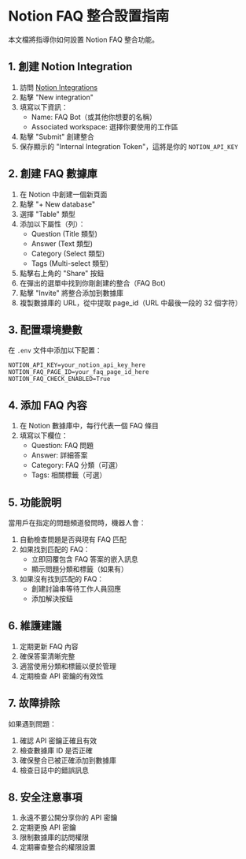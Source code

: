 # Notion FAQ 整合設置指南

本文檔將指導你如何設置 Notion FAQ 整合功能。

## 1. 創建 Notion Integration

1. 訪問 [Notion Integrations](https://www.notion.so/my-integrations)
2. 點擊 "New integration"
3. 填寫以下資訊：
   - Name: FAQ Bot（或其他你想要的名稱）
   - Associated workspace: 選擇你要使用的工作區
4. 點擊 "Submit" 創建整合
5. 保存顯示的 "Internal Integration Token"，這將是你的 `NOTION_API_KEY`

## 2. 創建 FAQ 數據庫

1. 在 Notion 中創建一個新頁面
2. 點擊 "+ New database"
3. 選擇 "Table" 類型
4. 添加以下屬性（列）：
   - Question (Title 類型)
   - Answer (Text 類型)
   - Category (Select 類型)
   - Tags (Multi-select 類型)
5. 點擊右上角的 "Share" 按鈕
6. 在彈出的選單中找到你剛創建的整合（FAQ Bot）
7. 點擊 "Invite" 將整合添加到數據庫
8. 複製數據庫的 URL，從中提取 page_id（URL 中最後一段的 32 個字符）

## 3. 配置環境變數

在 `.env` 文件中添加以下配置：

```env
NOTION_API_KEY=your_notion_api_key_here
NOTION_FAQ_PAGE_ID=your_faq_page_id_here
NOTION_FAQ_CHECK_ENABLED=True
```

## 4. 添加 FAQ 內容

1. 在 Notion 數據庫中，每行代表一個 FAQ 條目
2. 填寫以下欄位：
   - Question: FAQ 問題
   - Answer: 詳細答案
   - Category: FAQ 分類（可選）
   - Tags: 相關標籤（可選）

## 5. 功能說明

當用戶在指定的問題頻道發問時，機器人會：

1. 自動檢查問題是否與現有 FAQ 匹配
2. 如果找到匹配的 FAQ：
   - 立即回覆包含 FAQ 答案的嵌入訊息
   - 顯示問題分類和標籤（如果有）
3. 如果沒有找到匹配的 FAQ：
   - 創建討論串等待工作人員回應
   - 添加解決按鈕

## 6. 維護建議

1. 定期更新 FAQ 內容
2. 確保答案清晰完整
3. 適當使用分類和標籤以便於管理
4. 定期檢查 API 密鑰的有效性

## 7. 故障排除

如果遇到問題：

1. 確認 API 密鑰正確且有效
2. 檢查數據庫 ID 是否正確
3. 確保整合已被正確添加到數據庫
4. 檢查日誌中的錯誤訊息

## 8. 安全注意事項

1. 永遠不要公開分享你的 API 密鑰
2. 定期更換 API 密鑰
3. 限制數據庫的訪問權限
4. 定期審查整合的權限設置 